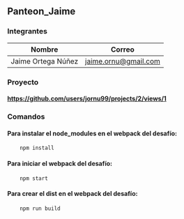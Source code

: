 ## Panteon_Jaime
### Integrantes

  | Nombre             | Correo               |
  |--------------------|----------------------|
  | Jaime Ortega Núñez | jaime.ornu@gmail.com |
  
### Proyecto
#### https://github.com/users/jornu99/projects/2/views/1

### Comandos 
  #### Para instalar el node_modules en el webpack del desafío:
        npm install
#### Para iniciar el webpack del desafío:
        npm start
#### Para crear el dist en el webpack del desafío:
        npm run build
